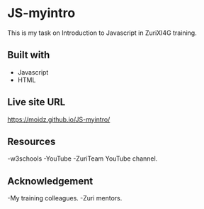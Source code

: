 # JS-myintro
 This is my task on Introduction to Javascript in ZuriXI4G training. 

## Built with
 - Javascript
 - HTML

## Live site URL
 https://moidz.github.io/JS-myintro/

## Resources
 -w3schools
 -YouTube
 -ZuriTeam YouTube channel.

## Acknowledgement
 -My training colleagues.
 -Zuri mentors.
